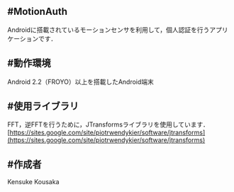 #MotionAuth
---
Androidに搭載されているモーションセンサを利用して，個人認証を行うアプリケーションです．

#動作環境
---
Android 2.2（FROYO）以上を搭載したAndroid端末

#使用ライブラリ
---
FFT，逆FFTを行うために，JTransformsライブラリを使用しています．
[https://sites.google.com/site/piotrwendykier/software/jtransforms](https://sites.google.com/site/piotrwendykier/software/jtransforms)

#作成者
---
Kensuke Kousaka
